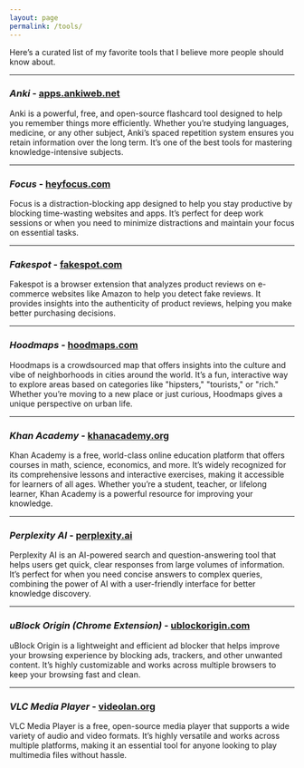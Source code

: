```yaml
---
layout: page
permalink: /tools/
---
```


Here’s a curated list of my favorite tools that I believe more people should know about.

---

### *Anki* - [apps.ankiweb.net](https://apps.ankiweb.net/)
Anki is a powerful, free, and open-source flashcard tool designed to help you remember things more efficiently. Whether you’re studying languages, medicine, or any other subject, Anki’s spaced repetition system ensures you retain information over the long term. It’s one of the best tools for mastering knowledge-intensive subjects.

---

### *Focus* - [heyfocus.com](https://heyfocus.com/)
Focus is a distraction-blocking app designed to help you stay productive by blocking time-wasting websites and apps. It’s perfect for deep work sessions or when you need to minimize distractions and maintain your focus on essential tasks.

---

### *Fakespot* - [fakespot.com](https://www.fakespot.com/)
Fakespot is a browser extension that analyzes product reviews on e-commerce websites like Amazon to help you detect fake reviews. It provides insights into the authenticity of product reviews, helping you make better purchasing decisions.

---

### *Hoodmaps* - [hoodmaps.com](https://hoodmaps.com/)
Hoodmaps is a crowdsourced map that offers insights into the culture and vibe of neighborhoods in cities around the world. It’s a fun, interactive way to explore areas based on categories like "hipsters," "tourists," or "rich." Whether you’re moving to a new place or just curious, Hoodmaps gives a unique perspective on urban life.

---

### *Khan Academy* - [khanacademy.org](https://www.khanacademy.org/)
Khan Academy is a free, world-class online education platform that offers courses in math, science, economics, and more. It’s widely recognized for its comprehensive lessons and interactive exercises, making it accessible for learners of all ages. Whether you’re a student, teacher, or lifelong learner, Khan Academy is a powerful resource for improving your knowledge.

---

### *Perplexity AI* - [perplexity.ai](https://www.perplexity.ai/)
Perplexity AI is an AI-powered search and question-answering tool that helps users get quick, clear responses from large volumes of information. It’s perfect for when you need concise answers to complex queries, combining the power of AI with a user-friendly interface for better knowledge discovery.

---

### *uBlock Origin (Chrome Extension)* - [ublockorigin.com](https://ublockorigin.com/)
uBlock Origin is a lightweight and efficient ad blocker that helps improve your browsing experience by blocking ads, trackers, and other unwanted content. It’s highly customizable and works across multiple browsers to keep your browsing fast and clean.

---

### *VLC Media Player* - [videolan.org](https://www.videolan.org/)
VLC Media Player is a free, open-source media player that supports a wide variety of audio and video formats. It’s highly versatile and works across multiple platforms, making it an essential tool for anyone looking to play multimedia files without hassle.
